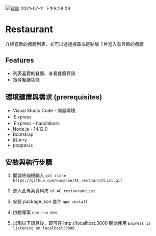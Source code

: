 ![截圖 2021-07-11 下午8 28 09](https://user-images.githubusercontent.com/3711787/125195120-de6b4880-e286-11eb-939d-3f0a991bacae.png)


# Restaurant
介紹喜歡的餐廳列表，並可以透過搜尋或是點擊卡片進入有興趣的餐廳

## Features

- 列表喜愛的餐廳、查看餐廳資訊
- 搜尋餐廳功能

## 環境建置與需求 (prerequisites)

- Visual Studio Code - 開發環境
- Ｅxpress
- Ｅxpress - handlebars
- Node.js - 14.12.0
- Bootstrap
- jQuery
- popperJs

## 安裝與執行步驟

1. 開啟終端機輸入 `git clone https://github.com/kusasen/AC_restaurantList.git`
   
2. 進入此專案資料夾 `cd AC_restaurantList`

3. 安裝 package.json 套件 `npm install`

4. 啟動專案 `npm run dev`

5. 出現以下訊息後，即可在 http://localhost:3000 開始使用 `Express is listening on localhost:3000`
